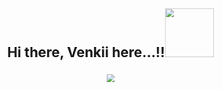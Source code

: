 <h1 align="center">Hi there, Venkii  here...!!<img src="https://user-images.githubusercontent.com/73031725/137622078-5a00cc56-0844-4962-aa5f-17d968130cbd.gif" width="100px">
<p></p>
<img src="https://user-images.githubusercontent.com/73031725/141452897-6fe26f52-bdd1-48be-9a22-67603245b961.gif">   
 
